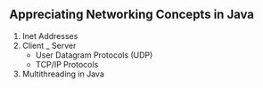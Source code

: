 ## Appreciating Networking Concepts in Java
  
<ol>
  <li>Inet Addresses</li>
  <li>Client _ Server
    <ul>
      <li>User Datagram Protocols (UDP)</li>
      <li>TCP/IP Protocols</li>
    </ul>
  </li>
  <li>Multithreading in Java</li>
</ol>
